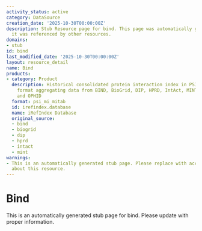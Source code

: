 ```yaml
---
activity_status: active
category: DataSource
creation_date: '2025-10-30T00:00:00Z'
description: Stub Resource page for bind. This page was automatically generated because
  it was referenced by other resources.
domains:
- stub
id: bind
last_modified_date: '2025-10-30T00:00:00Z'
layout: resource_detail
name: Bind
products:
- category: Product
  description: Historical consolidated protein interaction index in PSI-MITAB 2.5
    format aggregating data from BIND, BioGrid, DIP, HPRD, IntAct, MINT, MPact, MPPI
    and OPHID
  format: psi_mi_mitab
  id: irefindex.database
  name: iRefIndex Database
  original_source:
  - bind
  - biogrid
  - dip
  - hprd
  - intact
  - mint
warnings:
- This is an automatically generated stub page. Please replace with accurate information
  about this resource.
---
```

# Bind

This is an automatically generated stub page for bind. Please update with proper information.